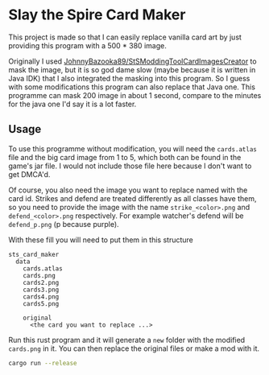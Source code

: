 # Slay the Spire Card Maker

This project is made so that I can easily replace vanilla card art by just providing this program with a 500 * 380 image.

Originally I used [JohnnyBazooka89/StSModdingToolCardImagesCreator](https://github.com/JohnnyBazooka89/StSModdingToolCardImagesCreator) to mask the image,
but it is so god dame slow (maybe because it is written in Java IDK) that I also integrated the masking into this program. So I guess with some modifications this program can also replace that Java one. 
This programme can mask 200 image in about 1 second, compare to the minutes for the java one I'd say it is a lot faster.

## Usage
To use this programme without modification, you will need the `cards.atlas` file and the big card image from 1 to 5, which both can be found in the game's jar file. I would not include those file here because I don't want to get DMCA'd.

Of course, you also need the image you want to replace named with the card id. Strikes and defend are treated differently as all classes have them, so you need to provide the image with the name `strike_<color>.png` and `defend_<color>.png` respectively. For example watcher's defend will be `defend_p.png` (p because purple).

With these fill you will need to put them in this structure
```
sts_card_maker
  data
    cards.atlas
    cards.png
    cards2.png
    cards3.png
    cards4.png
    cards5.png
    
    original
      <the card you want to replace ...>
```

Run this rust program and it will generate a `new` folder with the modified `cards.png` in it. You can then replace the original files or make a mod with it.
```bash 
cargo run --release
```